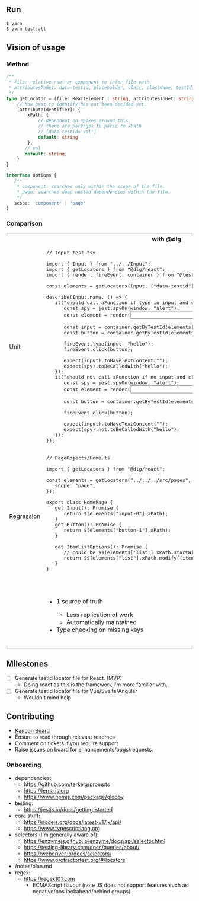 ## Run

```sh
$ yarn
$ yarn test:all
```

## Vision of usage

### Method

```ts
/**
 * file: relative root or component to infer file path
 * attributesToGet: data-testid, placeholder, class, className, testId, ... (element/component attribute)
 */
type getLocator = (file: ReactElement | string, attributesToGet: string[], options: Options) => {
    // how best to identify has not been decided yet.
    [attributeIdentifier]: {
        xPath: {
            // dependent on spikes around this.
            // there are packages to parse to xPath
            // [data-testid='val']
            default: string     
        },
       // val
       default: string;
    }
}

interface Options {
   /**
    * component: searches only within the scope of the file.
    * page: searches deep nested dependencies within the file.
    */
   scope: 'component' | 'page'
}
```

### Comparison

<table>
<tr>
<th></th>
<th>with @dlg</th>
<th>without @dlg</th>
</tr>
<tr>
<td>Unit</td>
<td>

<pre lang="tsx">
// Input.test.tsx

import { Input } from "../../Input";
import { getLocators } from "@dlg/react";
import { render, fireEvent, container } from "@testing-library/react";

const elements = getLocators(Input, ["data-testid"], { scope: "component" });

describe(Input.name, () => {
   it("should call aFunction if type in input and click submit", () => {
      const spy = jest.spyOn(window, "alert");
      const element = render(<Input />);
      
      const input = container.getByTestId(elements["input-0"]);
      const button = container.getByTestId(elements["button-1"]);
      
      fireEvent.type(input, "hello");
      fireEvent.click(button);
      
      expect(input).toHaveTextContent("");
      expect(spy).toBeCalledWith("hello");
   });
   it("should not call aFunction if no input and click submit", () => {
      const spy = jest.spyOn(window, "alert");
      const element = render(<Input />);
      
      const button = container.getByTestId(elements["button1"]);
      
      fireEvent.click(button);
      
      expect(input).toHaveTextContent("");
      expect(spy).not.toBeCalledWith("hello"); 
   });
});
</pre>

</td>
<td>

<pre lang="tsx">
// Input.test.tsx

import { Input } from "../../Input";
import { render, fireEvent, container } from "@testing-library/react";

describe(Input.name, () => {
   it("should call aFunction if type in input and click submit", () => {
      const spy = jest.spyOn(window, "alert");
      const element = render(<Input />);
         
      const input = container.getByTestId("input");
      const button = container.getByTestId("button1");
      
      fireEvent.type(input, "hello");
      fireEvent.click(button);
      
      expect(input).toHaveTextContent("");
      expect(spy).toBeCalledWith("hello");
   });
   it("should not call aFunction if no input and click submit", () => {
      const spy = jest.spyOn(window, "alert");
      const element = render(<Input />);
      
      const button = container.getByTestId("button1");
      
      fireEvent.click(button);
      
      expect(input).toHaveTextContent("");
      expect(spy).not.toBeCalledWith("hello");
   });
});

</pre>

</td>
</tr>
<tr>
<td>Regression</td>
<td>

<pre lang="ts">
// PageObjects/Home.ts

import { getLocators } from "@dlg/react";

const elements = getLocators("../../../src/pages", ["data-testid"], {
   scope: "page",
});

export class HomePage {
   get Input(): Promise<Element> {
      return $(elements["input-0"].xPath);
   }
   get Button(): Promise<Element> {
      return $(elements["button-1"].xPath);
   }

   get ItemListOptions(): Promise<Element[]> {
      // could be $$(elements['list'].xPath.startWith())
      return $$(elements["list"].xPath.modify((item) => item.replace("=", "\*=")));
   }
}

</pre>

</td>
<td>

<pre lang="ts">
// PageObjects/Home.ts

export class HomePage {
   get Input(): Promise<Element> {
      return $('[data-testid="input"]');
   }
   get Button(): Promise<Element> {
      return $('[data-testid="button1"]');
   }
   get ItemListOptions(): Promise<Element[]> {
      return $$('[data-testid*="list"])');
   }
}
</pre>

</td>
</tr>
<tr>
<td></td>
<td>
<ul>
<li>1 source of truth</li>
<ul>
<li>Less replication of work</li>
<li>Automatically maintained</li>
</ul>
<li>Type checking on missing keys</li>
</ul>
</td>
<td>
<ul>
<li>Not reactive (only when test fails)</li>
<ul>
<li>Annoying to maintain</li>
<li>No type safety</li>
</ul>
<li>Multiple sources of truth</li>
<li>Less code</li>
<li>Easy to change individually</li>
</ul>
</td>
</tr>
</table>

## Milestones

-  [ ] Generate testId locator file for React. (MVP)
   -  Doing react as this is the framework I'm more familiar with.
-  [ ] Generate testId locator file for Vue/Svelte/Angular
   -  Wouldn't mind help

## Contributing

-  [Kanban Board](https://github.com/users/craigwh10/projects/2/views/1)
-  Ensure to read through relevant readmes
-  Comment on tickets if you require support
-  Raise issues on board for enhancements/bugs/requests.

### Onboarding

-  dependencies:
   -  https://github.com/terkelg/prompts
   -  https://lerna.js.org
   -  https://www.npmjs.com/package/globby
-  testing:
   -  https://jestjs.io/docs/getting-started
-  core stuff:
   -  https://nodejs.org/docs/latest-v17.x/api/
   -  https://www.typescriptlang.org
-  selectors (I'm generally aware of):
   -  https://enzymejs.github.io/enzyme/docs/api/selector.html
   -  https://testing-library.com/docs/queries/about/
   -  https://webdriver.io/docs/selectors/
   -  https://www.protractortest.org/#/locators
-  /notes/plan.md
-  regex:
   -  https://regex101.com
      -  ECMAScript flavour (note JS does not support features such as negative/pos lookahead/behind groups)

